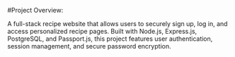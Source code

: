 #Project Overview:

A full-stack recipe website that allows users to securely sign up, log in, and access personalized recipe pages. 
Built with Node.js, Express.js, PostgreSQL, and Passport.js, this project features user authentication, session management, 
and secure password encryption. 
